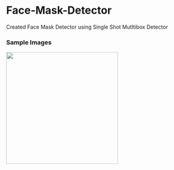 # Face-Mask-Detector
Created Face Mask Detector using Single Shot Mutltibox Detector

<h3>Sample Images</h3>

<p float="left">
  <img src="https://user-images.githubusercontent.com/109217804/186097055-59a3ecc8-94d1-47f4-86bc-ca7379040bc7.jpg" width=300 height=300/>
</p>
